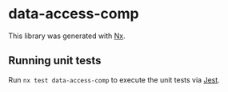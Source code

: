 # data-access-comp

This library was generated with [Nx](https://nx.dev).

## Running unit tests

Run `nx test data-access-comp` to execute the unit tests via [Jest](https://jestjs.io).
